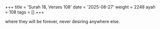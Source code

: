 +++
title = 'Surah 18, Verses 108'
date = '2025-08-27'
weight = 2248
ayah = 108
tags = []
+++

where they will be forever, never desiring anywhere else.